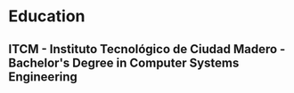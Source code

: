 <!-- 
id: education
style: "display: none;"
-->

# Education

## ITCM - Instituto Tecnológico de Ciudad Madero - Bachelor's Degree in Computer Systems Engineering 